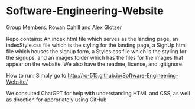 # Software-Engineering-Website
Group Members: Rowan Cahill and Alex Glotzer

Repo contains: An index.html file which serves as the landing page, an indexStyle.css file which is the styling for the landing page, a SignUp.html file which houses the signup form, a Styles.css file which is the styling for the signups, and an images folder which has the files for the images that appear on the website. We also have the readme, license, and .gitignore.

How to run: Simply go to http://rc-515.github.io/Software-Engineering-Website/

We consulted ChatGPT for help with understanding HTML and CSS, as well as direction for approriately using GitHub



